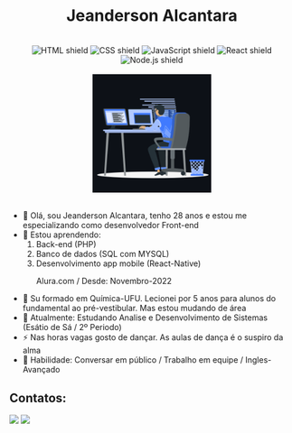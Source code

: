 <div align='center'>
  <h1>Jeanderson Alcantara</h1>
</div>
<br>
<div align='center'>
  <img src="https://img.shields.io/badge/HTML5-E34F26?style=for-the-badge&logo=html5&logoColor=white" alt="HTML shield">
  <img src="https://img.shields.io/badge/CSS3-1572B6?style=for-the-badge&logo=css3&logoColor=white" alt="CSS shield">
  <img src="https://img.shields.io/badge/JavaScript-F7DF1E?style=for-the-badge&logo=javascript&logoColor=black" alt="JavaScript shield">
  <img src="https://img.shields.io/badge/React-20232A?style=for-the-badge&logo=react&logoColor=61DAFB" alt="React shield"/>
  <img src="https://img.shields.io/badge/Node.js-43853D?style=for-the-badge&logo=node.js&logoColor=white" alt="Node.js shield"/>
</div>
<br>

<div align=center>
<img src='https://raw.githubusercontent.com/AdityaKumar28/AdityaKumar28/main/animation.gif' whidth=150, height=210/>
</div>

##

<ul>
  <li>🔭 Olá, sou Jeanderson Alcantara, tenho 28 anos e estou me especializando como desenvolvedor Front-end 
  <li>🌱 Estou aprendendo: 
  <ol>
      <li>Back-end (PHP)</li>
      <li>Banco de dados (SQL com MYSQL)</li>
      <li>Desenvolvimento app mobile (React-Native)</li>
      <p>Alura.com / Desde: Novembro-2022</p>
  </ol>
<li>👯 Su formado em Química-UFU. Lecionei por 5 anos para alunos do fundamental ao pré-vestibular. Mas estou mudando de área</li>
<li>🤔 Atualmente: Estudando Analise e Desenvolvimento de Sistemas (Esátio de Sá / 2º Periodo) </li>
<li>⚡ Nas horas vagas gosto de dançar. As aulas de dança é o suspiro da alma </li>
<li>💬 Habilidade: Conversar em público / Trabalho em equipe / Ingles-Avançado</li>

</ul>



## Contatos:

<div>
<a href="https://instagram.com/jeanderson.mab" target="_blank"><img src="https://img.shields.io/badge/-Instagram-%23E4405F?style=for-the-badge&logo=instagram&logoColor=white" target="_blank"></a>
<a href="https://www.linkedin.com/in/jeanderson-martins-de-alcantara-barbosa-3837826a/" target="_blank"><img src="https://img.shields.io/badge/-LinkedIn-%230077B5?style=for-the-badge&logo=linkedin&logoColor=white" target="_blank"></a>   
</div>
